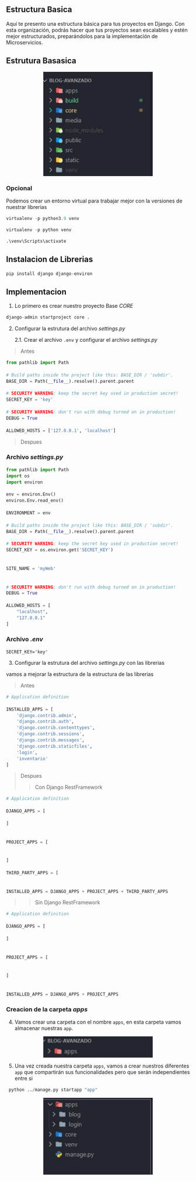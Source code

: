 ## Estructura Basica

Aquí te presento una estructura básica para tus proyectos en Django. Con esta organización, podrás hacer que tus proyectos sean escalables y estén mejor estructurados, preparándolos para la implementación de Microservicios.





## Estrutura Basasica 


<center>
  <img src="django.jpg" style="display: block; margin: 0 auto; width: 300px;">
</center>


### Opcional 

Podemos crear un entorno virtual para trabajar mejor con la versiones de nuestrar librerias

```python
virtualenv -p python3.9 venv 
```

```python
virtualenv -p python venv 
```

```python
.\venv\Scripts\activate
```

## Instalacion de Librerias

```python
pip install django django-environ
```


## Implementacion 

1. Lo primero es crear nuestro proyecto Base *CORE*

```python
django-admin startproject core .  
```

2. Configurar la estrutura del archivo *settings.py*

    2.1. Crear el archivo `.env` y configurar el archivo *settings.py*

> Antes

```python
from pathlib import Path

# Build paths inside the project like this: BASE_DIR / 'subdir'.
BASE_DIR = Path(__file__).resolve().parent.parent

# SECURITY WARNING: keep the secret key used in production secret!
SECRET_KEY = 'key'

# SECURITY WARNING: don't run with debug turned on in production!
DEBUG = True

ALLOWED_HOSTS = ['127.0.0.1', 'localhost']
```


> Despues

### Archivo *settings.py*

```python
from pathlib import Path
import os
import environ

env = environ.Env()
environ.Env.read_env()

ENVIRONMENT = env

# Build paths inside the project like this: BASE_DIR / 'subdir'.
BASE_DIR = Path(__file__).resolve().parent.parent

# SECURITY WARNING: keep the secret key used in production secret!
SECRET_KEY = os.environ.get('SECRET_KEY')


SITE_NAME = 'myWeb'


# SECURITY WARNING: don't run with debug turned on in production!
DEBUG = True

ALLOWED_HOSTS = [
    "localhost",
    "127.0.0.1"
]
```

### Archivo *.env*

```env
SECRET_KEY='key'
```

3. Configurar la estrutura del archivo *settings.py* con las librerias

vamos a mejorar la estructura de la estructura de las librerias

> Antes

```python
# Application definition

INSTALLED_APPS = [
    'django.contrib.admin',
    'django.contrib.auth',
    'django.contrib.contenttypes',
    'django.contrib.sessions',
    'django.contrib.messages',
    'django.contrib.staticfiles',
    'login',
    'inventario'
]

```


> Despues
>> Con Django RestFramework

```python
# Application definition

DJANGO_APPS = [

]


PROJECT_APPS = [


]

THIRD_PARTY_APPS = [


INSTALLED_APPS = DJANGO_APPS + PROJECT_APPS + THIRD_PARTY_APPS
```

>> Sin Django RestFramework

```python
# Application definition

DJANGO_APPS = [

]


PROJECT_APPS = [


]


INSTALLED_APPS = DJANGO_APPS + PROJECT_APPS 

```

### Creacion de la carpeta  *apps*

4. Vamos crear una carpeta con el nombre `apps`, en esta carpeta vamos almacenar nuestras `app`.

<center>
  <img src="apps.jpg" style="display: block; margin: 0 auto; width: 300px;">
</center>

5. Una vez creada nuestra carpeta `apps`, vamos a crear nuestros diferentes `app` que compartirán sus funcionalidades  pero que serán independientes entre si 


```python
 python ../manage.py startapp "app" 
```

<center>
  <img src="app.jpg" style="display: block; margin: 0 auto; width: 300px;">
</center>